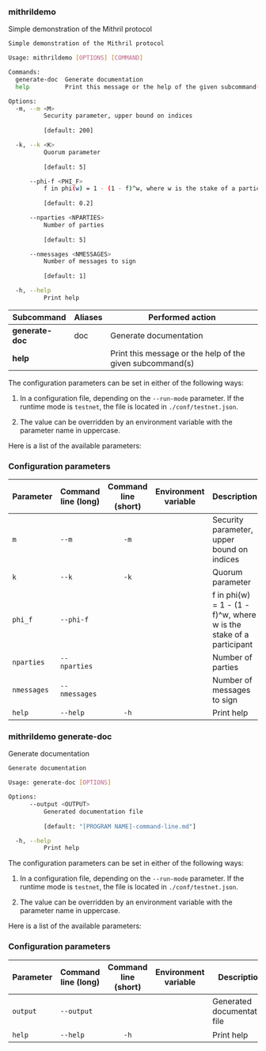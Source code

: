 
### mithrildemo

Simple demonstration of the Mithril protocol
```bash
Simple demonstration of the Mithril protocol

Usage: mithrildemo [OPTIONS] [COMMAND]

Commands:
  generate-doc  Generate documentation
  help          Print this message or the help of the given subcommand(s)

Options:
  -m, --m <M>
          Security parameter, upper bound on indices
          
          [default: 200]

  -k, --k <K>
          Quorum parameter
          
          [default: 5]

      --phi-f <PHI_F>
          f in phi(w) = 1 - (1 - f)^w, where w is the stake of a participant
          
          [default: 0.2]

      --nparties <NPARTIES>
          Number of parties
          
          [default: 5]

      --nmessages <NMESSAGES>
          Number of messages to sign
          
          [default: 1]

  -h, --help
          Print help

```
| Subcommand | Aliases | Performed action |
|------------|---------|------------------|
| **generate-doc** | doc | Generate documentation |
| **help** |  | Print this message or the help of the given subcommand(s) |

The configuration parameters can be set in either of the following ways:

1. In a configuration file, depending on the `--run-mode` parameter. If the runtime mode is `testnet`, the file is located in `./conf/testnet.json`.

2. The value can be overridden by an environment variable with the parameter name in uppercase.

Here is a list of the available parameters:
### Configuration parameters

| Parameter | Command line (long) | Command line (short) | Environment variable | Description | Default value | Example | Mandatory |
|-----------|---------------------|:--------------------:|----------------------|-------------|---------------|---------|:---------:|
| `m` | `--m` | `-m` |  | Security parameter, upper bound on indices | `200` | ? | - |
| `k` | `--k` | `-k` |  | Quorum parameter | `5` | ? | - |
| `phi_f` | `--phi-f` |  |  | f in phi(w) = 1 - (1 - f)^w, where w is the stake of a participant | `0.2` | ? | - |
| `nparties` | `--nparties` |  |  | Number of parties | `5` | ? | - |
| `nmessages` | `--nmessages` |  |  | Number of messages to sign | `1` | ? | - |
| `help` | `--help` | `-h` |  | Print help |  | ? | - |

###  mithrildemo generate-doc

Generate documentation
```bash
Generate documentation

Usage: generate-doc [OPTIONS]

Options:
      --output <OUTPUT>
          Generated documentation file
          
          [default: "[PROGRAM NAME]-command-line.md"]

  -h, --help
          Print help

```


The configuration parameters can be set in either of the following ways:

1. In a configuration file, depending on the `--run-mode` parameter. If the runtime mode is `testnet`, the file is located in `./conf/testnet.json`.

2. The value can be overridden by an environment variable with the parameter name in uppercase.

Here is a list of the available parameters:
### Configuration parameters

| Parameter | Command line (long) | Command line (short) | Environment variable | Description | Default value | Example | Mandatory |
|-----------|---------------------|:--------------------:|----------------------|-------------|---------------|---------|:---------:|
| `output` | `--output` |  |  | Generated documentation file | `[PROGRAM NAME]-command-line.md` | ? | - |
| `help` | `--help` | `-h` |  | Print help |  | ? | - |

